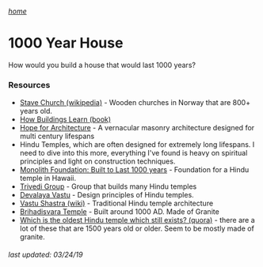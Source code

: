 ###### [home](/index.html)

# 1000 Year House

How would you build a house that would last 1000 years?

### Resources

- [Stave Church (wikipedia)](https://en.wikipedia.org/wiki/Stave_church) - Wooden churches in Norway that are 800+ years old.
- [How Buildings Learn (book)](https://www.amazon.com/How-Buildings-Learn-Happens-Theyre/dp/0140139966)
- [Hope for Architecture](http://www.hopeforarchitecture.com/hope-for-architecture) - A vernacular masonry architecture designed for multi century lifespans
- Hindu Temples, which are often designed for extremely long lifespans. I need to dive into this more, everything I've found is heavy on spiritual principles and light on construction techniques.
 - [Monolith Foundation: Built to Last 1000 years](http://ecosmartconcrete.com/docs/trmehtalangley00.pdf) - Foundation for a Hindu temple in Hawaii.
 - [Trivedi Group](http://kirantrivedigroup.com/inside/page-7/) - Group that builds many Hindu temples
 - [Devalaya Vastu](https://sreenivasaraos.com/2012/09/09/temple-architecture-devalaya-vastu-part-five-5-of-7/) - Design principles of Hindu temples.
 - [Vastu Shastra (wiki)](https://en.wikipedia.org/wiki/Vastu_shastra) - Traditional Hindu temple architecture
 - [Brihadisvara Temple](https://en.wikipedia.org/wiki/Brihadisvara_Temple,_Thanjavur) - Built around 1000 AD. Made of Granite
 - [Which is the oldest Hindu temple which still exists? (quora)](https://www.quora.com/Which-is-the-oldest-Hindu-temple-which-still-exists) - there are a lot of these that are 1500 years old or older. Seem to be mostly made of granite.

###### *last updated: 03/24/19*